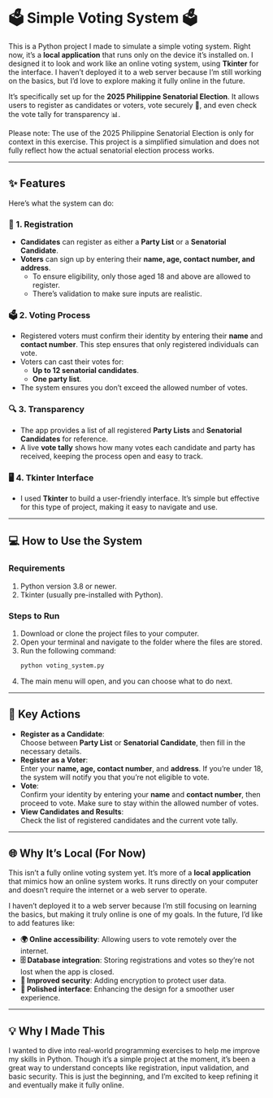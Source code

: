 # **🗳️ Simple Voting System 🗳️**

This is a Python project I made to simulate a simple voting system. Right now, it’s a **local application** that runs only on the device it’s installed on. I designed it to look and work like an online voting system, using **Tkinter** for the interface. I haven’t deployed it to a web server because I’m still working on the basics, but I’d love to explore making it fully online in the future.  

It’s specifically set up for the **2025 Philippine Senatorial Election**. It allows users to register as candidates or voters, vote securely 🔐, and even check the vote tally for transparency 📊.  

Please note: The use of the 2025 Philippine Senatorial Election is only for context in this exercise. This project is a simplified simulation and does not fully reflect how the actual senatorial election process works.

---

## **✨ Features**

Here’s what the system can do:  

### **📝 1. Registration**
- **Candidates** can register as either a **Party List** or a **Senatorial Candidate**.  
- **Voters** can sign up by entering their **name, age, contact number, and address**.  
  - To ensure eligibility, only those aged 18 and above are allowed to register.  
  - There’s validation to make sure inputs are realistic.  

### **🗳️ 2. Voting Process**
- Registered voters must confirm their identity by entering their **name** and **contact number**. This step ensures that only registered individuals can vote.  
- Voters can cast their votes for:  
  - **Up to 12 senatorial candidates**.  
  - **One party list**.  
- The system ensures you don’t exceed the allowed number of votes.  

### **🔍 3. Transparency**
- The app provides a list of all registered **Party Lists** and **Senatorial Candidates** for reference.  
- A live **vote tally** shows how many votes each candidate and party has received, keeping the process open and easy to track.  

### **🖥️ 4. Tkinter Interface**
- I used **Tkinter** to build a user-friendly interface. It’s simple but effective for this type of project, making it easy to navigate and use.

---

## **💻 How to Use the System**

### **Requirements**
1. Python version 3.8 or newer.  
2. Tkinter (usually pre-installed with Python).  

### **Steps to Run**
1. Download or clone the project files to your computer.  
2. Open your terminal and navigate to the folder where the files are stored.  
3. Run the following command:  
   ```bash
   python voting_system.py
   ```
4. The main menu will open, and you can choose what to do next.  

---

## **🔑 Key Actions**
- **Register as a Candidate**:  
  Choose between **Party List** or **Senatorial Candidate**, then fill in the necessary details.  
- **Register as a Voter**:  
  Enter your **name, age, contact number**, and **address**. If you’re under 18, the system will notify you that you’re not eligible to vote.  
- **Vote**:  
  Confirm your identity by entering your **name** and **contact number**, then proceed to vote. Make sure to stay within the allowed number of votes.  
- **View Candidates and Results**:  
  Check the list of registered candidates and the current vote tally.

---

## **🌐 Why It’s Local (For Now)** 
This isn’t a fully online voting system yet. It’s more of a **local application** that mimics how an online system works. It runs directly on your computer and doesn’t require the internet or a web server to operate.  

I haven’t deployed it to a web server because I’m still focusing on learning the basics, but making it truly online is one of my goals. In the future, I’d like to add features like:  
- **🌍 Online accessibility**: Allowing users to vote remotely over the internet.  
- **🗄️ Database integration**: Storing registrations and votes so they’re not lost when the app is closed.  
- **🔐 Improved security**: Adding encryption to protect user data.  
- **🎨 Polished interface**: Enhancing the design for a smoother user experience.  

---

## **💡 Why I Made This**

I wanted to dive into real-world programming exercises to help me improve my skills in Python. Though it’s a simple project at the moment, it’s been a great way to understand concepts like registration, input validation, and basic security. This is just the beginning, and I’m excited to keep refining it and eventually make it fully online.
